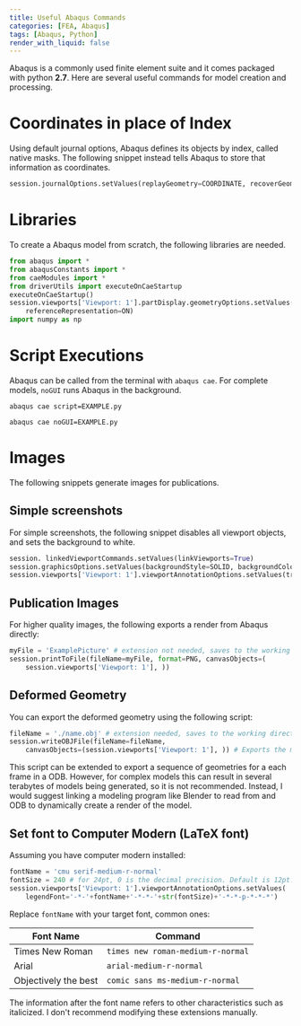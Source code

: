 ```yaml
---
title: Useful Abaqus Commands
categories: [FEA, Abaqus]
tags: [Abaqus, Python]
render_with_liquid: false
---
```



Abaqus is a commonly used finite element suite and it comes packaged with python **2.7**.  Here are several useful commands for model creation and processing.

# Coordinates in place of Index
Using default journal options, Abaqus defines its objects by index, called native masks. The following snippet instead tells Abaqus to store that information as coordinates. 
```python
session.journalOptions.setValues(replayGeometry=COORDINATE, recoverGeometry=COORDINATE)
```

# Libraries
To create a Abaqus model from scratch, the following libraries are needed. 
```python
from abaqus import *
from abaqusConstants import *
from caeModules import *
from driverUtils import executeOnCaeStartup
executeOnCaeStartup()
session.viewports['Viewport: 1'].partDisplay.geometryOptions.setValues(
    referenceRepresentation=ON)
import numpy as np
```

# Script Executions
Abaqus can be called from the terminal with ```abaqus cae```. For complete models, ```noGUI``` runs Abaqus in the background. 
```console
abaqus cae script=EXAMPLE.py 
```
```console
abaqus cae noGUI=EXAMPLE.py
```
# Images
The following snippets generate images for publications.

## Simple screenshots
For simple screenshots, the following snippet disables all viewport objects, and sets the background to white.
```python
session. linkedViewportCommands.setValues(linkViewports=True)
session.graphicsOptions.setValues(backgroundStyle=SOLID, backgroundColor='#FFFFFF')
session.viewports['Viewport: 1'].viewportAnnotationOptions.setValues(triad=OFF,	legend=OFF, title=OFF, state=OFF, annotations=OFF, compass=OFF)
```

## Publication Images
For higher quality images, the following exports a render from Abaqus directly:
```python
myFile = 'ExamplePicture' # extension not needed, saves to the working directory
session.printToFile(fileName=myFile, format=PNG, canvasObjects=(
    session.viewports['Viewport: 1'], ))
```

## Deformed Geometry
You can export the deformed geometry using the following script:
```python
fileName = './name.obj' # extension needed, saves to the working directory
session.writeOBJFile(fileName=fileName, 
	canvasObjects=(session.viewports['Viewport: 1'], )) # Exports the main window
```
This script can be extended to export a sequence of geometries for a each frame in a ODB. However, for complex models this can result in several terabytes of models being generated, so it is not recommended. Instead, I would suggest linking a modeling program like Blender to read from and ODB to dynamically create a render of the model. 

## Set font to Computer Modern (LaTeX font)

Assuming you have computer modern installed:
```python
fontName = 'cmu serif-medium-r-normal'
fontSize = 240 # for 24pt, 0 is the decimal precision. Default is 12pt.
session.viewports['Viewport: 1'].viewportAnnotationOptions.setValues(
    legendFont='-*-'+fontName+'-*-*-'+str(fontSize)+'-*-*-p-*-*-*')
```
Replace ```fontName``` with your target font, common ones:

| Font Name | Command |
|--|--|
|Times New Roman | ```times new roman-medium-r-normal``` |
|Arial | ```arial-medium-r-normal``` |
|Objectively the best | ```comic sans ms-medium-r-normal``` |

The information after the font name refers to other characteristics such as italicized. I don't recommend modifying these extensions manually.